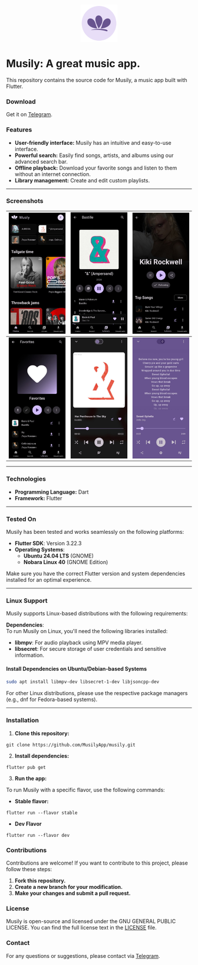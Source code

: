 <div align="center">
  <img src="assets/icons/ic_launcher_round.png" alt="Descrição da imagem" width="100px">
</div>

# Musily: A great music app.

This repository contains the source code for Musily, a music app built with Flutter.

### Download

Get it on [Telegram](https://t.me/MusilyApp).

### Features

- **User-friendly interface:** Musily has an intuitive and easy-to-use interface.
- **Powerful search:** Easily find songs, artists, and albums using our advanced search bar.
- **Offline playback:** Download your favorite songs and listen to them without an internet connection.
- **Library management:** Create and edit custom playlists.

---

### Screenshots

| ![Home Page](assets/screenshots/mobile/home.jpg)          | ![Album Page](assets/screenshots/mobile/album.jpg) | ![Artist Page](assets/screenshots/mobile/artist.jpg) |
| --------------------------------------------------------- | -------------------------------------------------- | ---------------------------------------------------- |
| ![Playlist Page](assets/screenshots/mobile/favorites.jpg) | ![Player](assets/screenshots/mobile/player.jpg)    | ![Lyrics](assets/screenshots/mobile/lyrics.jpg)      |

---

### Technologies

- **Programming Language:** Dart
- **Framework:** Flutter

---

### Tested On

Musily has been tested and works seamlessly on the following platforms:

- **Flutter SDK**: Version 3.22.3
- **Operating Systems**:
  - **Ubuntu 24.04 LTS** (GNOME)
  - **Nobara Linux 40** (GNOME Edition)

Make sure you have the correct Flutter version and system dependencies installed for an optimal experience.

---

### Linux Support

Musily supports Linux-based distributions with the following requirements:

**Dependencies**:  
To run Musily on Linux, you'll need the following libraries installed:

- **libmpv**: For audio playback using MPV media player.
- **libsecret**: For secure storage of user credentials and sensitive information.

#### Install Dependencies on Ubuntu/Debian-based Systems

```bash
sudo apt install libmpv-dev libsecret-1-dev libjsoncpp-dev
```

For other Linux distributions, please use the respective package managers (e.g., dnf for Fedora-based systems).

---

### Installation

1. **Clone this repository:**

```shell
git clone https://github.com/MusilyApp/musily.git
```

2. **Install dependencies:**

```shell
flutter pub get
```

3. **Run the app:**

To run Musily with a specific flavor, use the following commands:

- **Stable flavor:**

```shell
flutter run --flavor stable
```

- **Dev Flavor**

```shell
flutter run --flavor dev
```

### Contributions

Contributions are welcome! If you want to contribute to this project, please follow these steps:

1. **Fork this repository.**
2. **Create a new branch for your modification.**
3. **Make your changes and submit a pull request.**

### License

Musily is open-source and licensed under the GNU GENERAL PUBLIC LICENSE. You can find the full license text in the [LICENSE](LICENSE) file.

### Contact

For any questions or suggestions, please contact via [Telegram](https://t.me/FelipeYslaoker).
